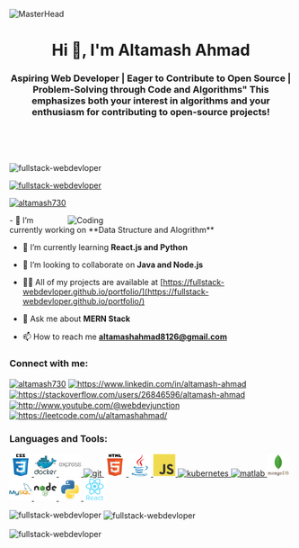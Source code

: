 ![MasterHead](https://user-images.githubusercontent.com/66934377/223913733-deb1d974-787d-43c4-b60d-eff538aa161e.gif)
<h1 align="center">Hi 👋, I'm Altamash Ahmad</h1>
<h3 align="center">Aspiring Web Developer | Eager to Contribute to Open Source | Problem-Solving through Code and Algorithms" This emphasizes both your interest in algorithms and your enthusiasm for contributing to open-source projects!</h3>

</br></br></br>
<p align="left"> <img src="https://komarev.com/ghpvc/?username=fullstack-webdevloper&label=Profile%20views&color=0e75b6&style=flat" alt="fullstack-webdevloper" /> </p>

<p align="left"> <a href="https://github.com/ryo-ma/github-profile-trophy"><img src="https://github-profile-trophy.vercel.app/?username=fullstack-webdevloper" alt="fullstack-webdevloper" /></a> </p>

<p align="left"> <a href="https://twitter.com/altamash730" target="blank"><img src="https://img.shields.io/twitter/follow/altamash730?logo=twitter&style=for-the-badge" alt="altamash730" /></a> </p>
<img align="right" alt="Coding" width="400" src="https://t3.ftcdn.net/jpg/02/16/69/04/240_F_216690453_Gr2trrWnvsV1gnwVXIytuu7Xd4EN1YP7.jpg">
- 🔭 I’m currently working on **Data Structure and Alogrithm**

- 🌱 I’m currently learning **React.js and Python**

- 👯 I’m looking to collaborate on **Java and Node.js**

- 👨‍💻 All of my projects are available at [https://fullstack-webdevloper.github.io/portfolio/](https://fullstack-webdevloper.github.io/portfolio/)

- 💬 Ask me about **MERN Stack**

- 📫 How to reach me **altamashahmad8126@gmail.com**

<h3 align="left">Connect with me:</h3>
<p align="left">
<a href="https://twitter.com/altamash730" target="blank"><img align="center" src="https://raw.githubusercontent.com/rahuldkjain/github-profile-readme-generator/master/src/images/icons/Social/twitter.svg" alt="altamash730" height="30" width="40" /></a>
<a href="https://linkedin.com/in/https://www.linkedin.com/in/altamash-ahmad" target="blank"><img align="center" src="https://raw.githubusercontent.com/rahuldkjain/github-profile-readme-generator/master/src/images/icons/Social/linked-in-alt.svg" alt="https://www.linkedin.com/in/altamash-ahmad" height="30" width="40" /></a>
<a href="https://stackoverflow.com/users/https://stackoverflow.com/users/26846596/altamash-ahmad" target="blank"><img align="center" src="https://raw.githubusercontent.com/rahuldkjain/github-profile-readme-generator/master/src/images/icons/Social/stack-overflow.svg" alt="https://stackoverflow.com/users/26846596/altamash-ahmad" height="30" width="40" /></a>
<a href="https://www.youtube.com/c/http://www.youtube.com/@webdevjunction" target="blank"><img align="center" src="https://raw.githubusercontent.com/rahuldkjain/github-profile-readme-generator/master/src/images/icons/Social/youtube.svg" alt="http://www.youtube.com/@webdevjunction" height="30" width="40" /></a>
<a href="https://www.leetcode.com/https://leetcode.com/u/altamashahmad/" target="blank"><img align="center" src="https://raw.githubusercontent.com/rahuldkjain/github-profile-readme-generator/master/src/images/icons/Social/leet-code.svg" alt="https://leetcode.com/u/altamashahmad/" height="30" width="40" /></a>
</p>

<h3 align="left">Languages and Tools:</h3>
<p align="left"> <a href="https://www.w3schools.com/css/" target="_blank" rel="noreferrer"> <img src="https://raw.githubusercontent.com/devicons/devicon/master/icons/css3/css3-original-wordmark.svg" alt="css3" width="40" height="40"/> </a> <a href="https://www.docker.com/" target="_blank" rel="noreferrer"> <img src="https://raw.githubusercontent.com/devicons/devicon/master/icons/docker/docker-original-wordmark.svg" alt="docker" width="40" height="40"/> </a> <a href="https://expressjs.com" target="_blank" rel="noreferrer"> <img src="https://raw.githubusercontent.com/devicons/devicon/master/icons/express/express-original-wordmark.svg" alt="express" width="40" height="40"/> </a> <a href="https://git-scm.com/" target="_blank" rel="noreferrer"> <img src="https://www.vectorlogo.zone/logos/git-scm/git-scm-icon.svg" alt="git" width="40" height="40"/> </a> <a href="https://www.w3.org/html/" target="_blank" rel="noreferrer"> <img src="https://raw.githubusercontent.com/devicons/devicon/master/icons/html5/html5-original-wordmark.svg" alt="html5" width="40" height="40"/> </a> <a href="https://www.java.com" target="_blank" rel="noreferrer"> <img src="https://raw.githubusercontent.com/devicons/devicon/master/icons/java/java-original.svg" alt="java" width="40" height="40"/> </a> <a href="https://developer.mozilla.org/en-US/docs/Web/JavaScript" target="_blank" rel="noreferrer"> <img src="https://raw.githubusercontent.com/devicons/devicon/master/icons/javascript/javascript-original.svg" alt="javascript" width="40" height="40"/> </a> <a href="https://kubernetes.io" target="_blank" rel="noreferrer"> <img src="https://www.vectorlogo.zone/logos/kubernetes/kubernetes-icon.svg" alt="kubernetes" width="40" height="40"/> </a> <a href="https://www.mathworks.com/" target="_blank" rel="noreferrer"> <img src="https://upload.wikimedia.org/wikipedia/commons/2/21/Matlab_Logo.png" alt="matlab" width="40" height="40"/> </a> <a href="https://www.mongodb.com/" target="_blank" rel="noreferrer"> <img src="https://raw.githubusercontent.com/devicons/devicon/master/icons/mongodb/mongodb-original-wordmark.svg" alt="mongodb" width="40" height="40"/> </a> <a href="https://www.mysql.com/" target="_blank" rel="noreferrer"> <img src="https://raw.githubusercontent.com/devicons/devicon/master/icons/mysql/mysql-original-wordmark.svg" alt="mysql" width="40" height="40"/> </a> <a href="https://nodejs.org" target="_blank" rel="noreferrer"> <img src="https://raw.githubusercontent.com/devicons/devicon/master/icons/nodejs/nodejs-original-wordmark.svg" alt="nodejs" width="40" height="40"/> </a> <a href="https://www.python.org" target="_blank" rel="noreferrer"> <img src="https://raw.githubusercontent.com/devicons/devicon/master/icons/python/python-original.svg" alt="python" width="40" height="40"/> </a> <a href="https://reactjs.org/" target="_blank" rel="noreferrer"> <img src="https://raw.githubusercontent.com/devicons/devicon/master/icons/react/react-original-wordmark.svg" alt="react" width="40" height="40"/> </a> </p>

<p><img align="left" src="https://github-readme-stats.vercel.app/api/top-langs?username=fullstack-webdevloper&show_icons=true&locale=en&layout=compact" alt="fullstack-webdevloper" /></p>

<p>&nbsp;<img align="center" src="https://github-readme-stats.vercel.app/api?username=fullstack-webdevloper&show_icons=true&locale=en" alt="fullstack-webdevloper" /></p>

<p><img align="center" src="https://github-readme-streak-stats.herokuapp.com/?user=fullstack-webdevloper&" alt="fullstack-webdevloper" /></p>
